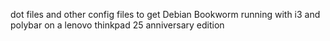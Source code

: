 dot files and other config files to get Debian Bookworm running with i3 and polybar on a lenovo thinkpad 25 anniversary edition
